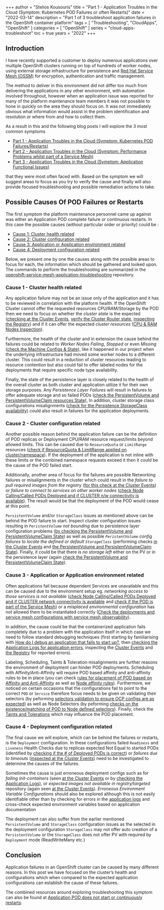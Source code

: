 +++
author = "Stelios Kousouris"
title = "Part 1 - Application Troubles in the Cloud (Symptom: Kubernetes POD Failures or often Restarts)"
date = "2022-03-14"
description = "Part 1 of 3 troubleshoot application failures in the OpenShift container platform"
tags = [
    "Troubleshooting",
    "CloudApps",
    "OpenShift"
]
categories = [
    "OpenShift"
]
series = "cloud-apps-troubleshoot"
toc = true
years = "2022"
+++

## Introduction

I have recently supported a customer to deploy numerous applications over multiple OpenShift clusters running on top of hundreds of worker nodes, using external storage infrastructure for persistence and [Red Hat Service Mesh (OSSM)](https://docs.openshift.com/container-platform/latest/service_mesh/v2x/ossm-architecture.html) for encryption, authentication and traffic management. 

The method to deliver in this environment did not differ too much from delivering the applications in any other environment, with automation involved throughout, however when an application issue was reported for many of the platform maintenance team members it was not possible to hone in quickly on the area they should focus on. It was not immediately obvious what information would assist in the problem identification and resolution or where from and how to collect them.

As a result in this and the following blog posts I will explore the 3 most common symptoms 

* [Part 1 - Application Troubles in the Cloud (Symptom: Kubernetes POD Failures/Restarts)](https://www.wonderingtechie.com/post/2022/part-1-application-trouble-in-the-cloud-pod-restarts/)
* [Part 2 - Application Troubles in the Cloud (Symptom: Performance Problems whilst part of a Service Mesh)](https://www.wonderingtechie.com/post/2022/part-2-application-trouble-in-the-cloud-servicemesh-app-performance/)
* [Part 3 - Application Troubles in the Cloud (Symptom: Application Functional Issues)](https://www.wonderingtechie.com/post/2022/part-3-application-trouble-in-the-cloud-application-functional-issues/)

that they were most often faced with. Based on the symptom we will suggest areas to focus as you try to verify the cause and finally will also provide focused troubleshooting and possible remediation actions to take. 

## Possible Causes Of POD Failures or Restarts

The first symptom the platform maintenance personnel came up against was either an Application POD complete failure or continuous restarts. In this case the possible causes (without particular order or priority) could be :

* [Cause 1: Cluster health related](#cause-1---cluster-health-related)
* [Cause 2: Cluster configuration related](#cause-2---cluster-configuration-related)
* [Cause 3: Application or Application environment related](#cause-3---application-or-application-environment-related)
* [Cause 4: Deployment configuration related](#cause-4---deployment-configuration-related)

Below, we present one by one the causes along with the possible areas to focus for each, the information which should be gathered and looked upon. The commands to perform the troubleshooting are summarized in the [openshift-service-mesh-application-troubleshooting](https://github.com/skoussou/openshift-service-mesh-application-troubleshooting/blob/main/TROUBLESHOOTING-ACTIONS.adoc) repository.

### Cause 1 - Cluster health related 

Any application failure may not be an issue only of the application and it has to be reviewed in correlation with the platform health. If the OpenShift Cluster cannot offer the requested resources CPU/RAM/Storage by the POD then we need to focus on whether the *cluster state* is the expected ([checking at the Cluster Events](https://github.com/skoussou/openshift-service-mesh-application-troubleshooting/blob/main/TROUBLESHOOTING-ACTIONS.adoc#cluster-events), [verify the Cluster Router state](https://github.com/skoussou/openshift-service-mesh-application-troubleshooting/blob/main/TROUBLESHOOTING-ACTIONS.adoc#cluster-router), [inspecting the Registry](https://github.com/skoussou/openshift-service-mesh-application-troubleshooting/blob/main/TROUBLESHOOTING-ACTIONS.adoc#internal-registry)) and if it can offer the expected *cluster resources* ([CPU & RAM Nodes Inspection](https://github.com/skoussou/openshift-service-mesh-application-troubleshooting/blob/main/TROUBLESHOOTING-ACTIONS.adoc#cpu-ram-nodes-inspection)). 

Furthermore, the health of the cluster and in extension the cause behind the failures could be related to *Worker Nodes Failing*, *Stopped* or even *Missing* ([check the Machine Configs & State](https://github.com/skoussou/openshift-service-mesh-application-troubleshooting/blob/main/TROUBLESHOOTING-ACTIONS.adoc#nodes-machine-configs-and-states)), like it happened in our project when the underlying infrastructure had moved some worker nodes to a different cluster. This could result in a reduction of cluster resources leading to resource contention but also could fail to offer labeled nodes for the deployments that require specific node type availability.

Finally, the state of the persistence layer is closely related to the health of the overall cluster as both cluster and application utilize it for their own storage purposes. Any *Persistence Layer Failures* will result in failures to offer adequate storage and so failed PODs ([check the PersistentVolume and PersistentVolumeClaim resources State](https://github.com/skoussou/openshift-service-mesh-application-troubleshooting/blob/main/TROUBLESHOOTING-ACTIONS.adoc#persistentvolume-and-persitentvolumeclaim-state)), In addition,  cluster storage class configurations misalignments ([check for the Persistence StorageClass availability](https://github.com/skoussou/openshift-service-mesh-application-troubleshooting/blob/main/TROUBLESHOOTING-ACTIONS.adoc#storageclass-availability-configuration)) could also result in failures for the application deployments.

### Cause 2 - Cluster configuration related

Another possible reason behind the application failure can be the definition of POD replicas or Deployment CPU/RAM resource request/limits beyond allowed limits. This can be caused due to `ResourceQuota` or `LimitRange` resources ([check if ResourceQuota & LimitRange applied on cluster/namespace](https://github.com/skoussou/openshift-service-mesh-application-troubleshooting/blob/main/TROUBLESHOOTING-ACTIONS.adoc#check-resource-quotas-limit-ranges)). If the deployment of the application is not inline with these limits or the combined namespace requests exceed it then it could be the cause of the POD failed start.

Additionally, another area of focus for the failures are possible Networking failures or misalignments in the cluster which could result in the *failure to pull required images from the registry* ([for this check at the Cluster Events](https://github.com/skoussou/openshift-service-mesh-application-troubleshooting/blob/main/TROUBLESHOOTING-ACTIONS.adoc#cluster-events)) or *failure to connect to services on other worker nodes* ([check Node Calling/Called PODs Deployed and if CLUSTER n/w connectivity is available](https://github.com/skoussou/openshift-service-mesh-application-troubleshooting/blob/main/TROUBLESHOOTING-ACTIONS.adoc#pod-deployment-location)). The result would be that the deployment of the POD would cease at this point.

`PersistentVolume` and/or `StorageClass` issues as mentioned above can be behind the POD failure to start. Inspect cluster configuration issues resulting in *`PeristentVolume` not bounding* due to persistence layer configuration problems ([by checking the PersistentVolume and PersistentVolumeClaim State](https://github.com/skoussou/openshift-service-mesh-application-troubleshooting/blob/main/TROUBLESHOOTING-ACTIONS.adoc#persistentvolume-and-persitentvolumeclaim-state)) as well as possible  *`PeristentVolume` config failures to locate the defined or default `StorageClass`*  (performing checks [in the Cluster Events](https://github.com/skoussou/openshift-service-mesh-application-troubleshooting/blob/main/TROUBLESHOOTING-ACTIONS.adoc#cluster-events) and [the PersistentVolume and PersistentVolumeClaim State](https://github.com/skoussou/openshift-service-mesh-application-troubleshooting/blob/main/TROUBLESHOOTING-ACTIONS.adoc#persistentvolume-and-persitentvolumeclaim-state)). Finally, it could be that there is *no storage left* either on the PV or in the persistence layer (again [check the PersistentVolume and PersistentVolumeClaim State](https://github.com/skoussou/openshift-service-mesh-application-troubleshooting/blob/main/TROUBLESHOOTING-ACTIONS.adoc#persistentvolume-and-persitentvolumeclaim-state)).


### Cause 3 - Application or Application environment related

Often applications fail because dependent Services are unavailable and this can be caused due to the environment setup eg. *networking access to those services is not available* ([check Node Calling/Called PODs Deployed and if CLUSTER network connectivity is available](https://github.com/skoussou/openshift-service-mesh-application-troubleshooting/blob/main/TROUBLESHOOTING-ACTIONS.adoc#pod-deployment-location) and [check if the POD is part of the Service Mesh](https://github.com/skoussou/openshift-service-mesh-application-troubleshooting/blob/main/TROUBLESHOOTING-ACTIONS.adoc#pod-is-in-the-service-mesh)) or a *misplaced environmental configuration* has not allowed them to be instantiated correctly ([Check the deployments and service mesh configurations with service mesh observability](https://github.com/skoussou/openshift-service-mesh-application-troubleshooting/blob/main/TROUBLESHOOTING-ACTIONS.adoc#service-mesh-observability)).

In addition, the cause could be that the containerized application fails completely due to a problem with the application itself in which case we need to follow standard debugging techniques (first starting by familiarising with [How do I debug an application that fails to start up?](https://cookbook.openshift.org/logging-monitoring-and-debugging/how-do-i-debug-an-application-that-fails-to-start-up.html), then
[checking the Application Logs for application errors](https://github.com/skoussou/openshift-service-mesh-application-troubleshooting/blob/main/TROUBLESHOOTING-ACTIONS.adoc#application-logs), 
inspecting the [Cluster Events](https://github.com/skoussou/openshift-service-mesh-application-troubleshooting/blob/main/TROUBLESHOOTING-ACTIONS.adoc#cluster-events) and 
[the Registry](https://github.com/skoussou/openshift-service-mesh-application-troubleshooting/blob/main/TROUBLESHOOTING-ACTIONS.adoc#internal-registry) for reported errors).

Labeling, Scheduling, Taints & Toleration misalignments are further reasons the environment of deployment can hinder POD deployments. Scheduling with Affinity/Anti-Affinity will require POD based affinity and anti-affinity rules to be in place (you can check [rules for placement of POD based on Affinity and Anti-Affinity](https://docs.openshift.com/container-platform/4.9/nodes/scheduling/nodes-scheduler-pod-affinity.html) as well as [Node affinity rules](https://docs.openshift.com/container-platform/4.9/nodes/scheduling/nodes-scheduler-node-affinity.html)). Furthermore, we noticed on certain occasions that the configurations fail to point to the correct `POD` or `Service` therefore focus needs to be given on validating their selectors (by peforming [selectors validation to ensure OCP configs are as expected](https://github.com/skoussou/openshift-service-mesh-application-troubleshooting/blob/main/TROUBLESHOOTING-ACTIONS.adoc#selectors-validation)) as well as Node Selectors (by peforming [checks on the existence/matching of POD to Node defined selectors](https://docs.openshift.com/container-platform/4.9/nodes/scheduling/nodes-scheduler-node-selectors.html)). Finally, check the [Taints and Tolerations](https://github.com/skoussou/openshift-service-mesh-application-troubleshooting/blob/main/TROUBLESHOOTING-ACTIONS.adoc#pod-defined-tolerations) which may influence the POD placement.


### Cause 4 - Deployment configuration related

The final cause we will explore, which can be behind the failures or restarts, is the `Deployment` configuration. In these configurations failed `Readiness` and `Liveness` Health Checks due to replicas expected Not Equal to started PODs (identified by [checking if the # of Deployed PODs is correct](https://github.com/skoussou/openshift-service-mesh-application-troubleshooting/blob/main/TROUBLESHOOTING-ACTIONS.adoc#pod-replicas-desiredcreated)) or *failures due to timeouts* ([inspected at the Cluster Events](https://github.com/skoussou/openshift-service-mesh-application-troubleshooting/blob/main/TROUBLESHOOTING-ACTIONS.adoc#cluster-events)) need to be investigated to determine the causes of the failures.

Sometimes the cause is just erroneous deployment configs such as for *failing init-containers* (seen [at the Cluster Events](https://github.com/skoussou/openshift-service-mesh-application-troubleshooting/blob/main/TROUBLESHOOTING-ACTIONS.adoc#cluster-events) or by [checking the Application Logs](https://github.com/skoussou/openshift-service-mesh-application-troubleshooting/blob/main/TROUBLESHOOTING-ACTIONS.adoc#application-logs)), or *expected images not available in registry/targeted* repository (again seen [at the Cluster Events](https://github.com/skoussou/openshift-service-mesh-application-troubleshooting/blob/main/TROUBLESHOOTING-ACTIONS.adoc#cluster-events)). *Erroneous Environment Variable Configurations* should also be explored although this is not easily identifiable other than by checking for errors in the [application logs](https://github.com/skoussou/openshift-service-mesh-application-troubleshooting/blob/main/TROUBLESHOOTING-ACTIONS.adoc#application-logs) and cross-check expected environment variables based on application documentation

The deployment can also suffer from the earlier mentioned `PersistentVolume` and `StorageClass` configuration issues as the selected in the deployment configuration `StorageClass` may not offer auto creation of a `PersistentVolume` or the `StorageClass` does not offer PV with required by `Deployment` mode (ReadWriteMany etc.)

## Conclusion

Application failures in an OpenShift cluster can be caused by many different reasons. In this post we have focused on the cluster’s health and configurations which when compared to the expected application configurations can establish the cause of these failures. 

The combined resources around exploring troubleshooting this symptom can also be found at [Application POD does not start or continuously restarts](https://github.com/skoussou/openshift-service-mesh-application-troubleshooting/blob/main/CLUSTER-HEALTH.adoc).

